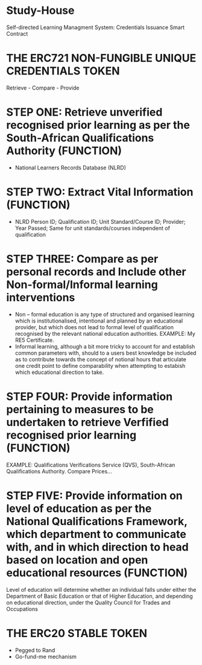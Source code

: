 # Study-House
Self-directed Learning Managment System: Credentials Issuance Smart Contract
#  THE ERC721 NON-FUNGIBLE UNIQUE CREDENTIALS TOKEN
Retrieve - Compare - Provide
# STEP ONE: Retrieve unverified recognised prior learning as per the South-African Qualifications Authority (FUNCTION)
- National Learners Records Database (NLRD)
# STEP TWO: Extract Vital Information (FUNCTION)
- NLRD Person ID; Qualification ID; Unit Standard/Course ID; Provider; Year Passed; Same for unit standards/courses independent of qualification
# STEP THREE: Compare as per personal records and Include other Non-formal/Informal learning interventions
- Non – formal education is any type of structured and organised learning which is institutionalised, intentional and planned by an educational provider, but which does not lead to formal level of qualification recognised by the relevant national education authorities.
EXAMPLE: My RE5 Certificate.
- Informal learning, although a bit more tricky to account for and establish common parameters with, should to a users best knowledge be included as to contribute towards the concept of notional hours that articulate one credit point to define comparability when attempting to estabish which educational direction to take.
# STEP FOUR: Provide information pertaining to measures to be undertaken to retrieve Verfified recognised prior learning (FUNCTION)
EXAMPLE: Qualifications Verifications Service (QVS), South-African Qualifications Authority. Compare Prices...
# STEP FIVE: Provide information on level of education as per the National Qualifications Framework, which department to communicate with, and in which direction to head based on location and open educational resources (FUNCTION)
Level of education will determine whether an individual falls under either the Department of Basic Education or that of Higher Education, and depending on educational direction, under the Quality Council for Trades and Occupations

# THE ERC20 STABLE TOKEN
- Pegged to Rand
- Go-fund-me mechanism
